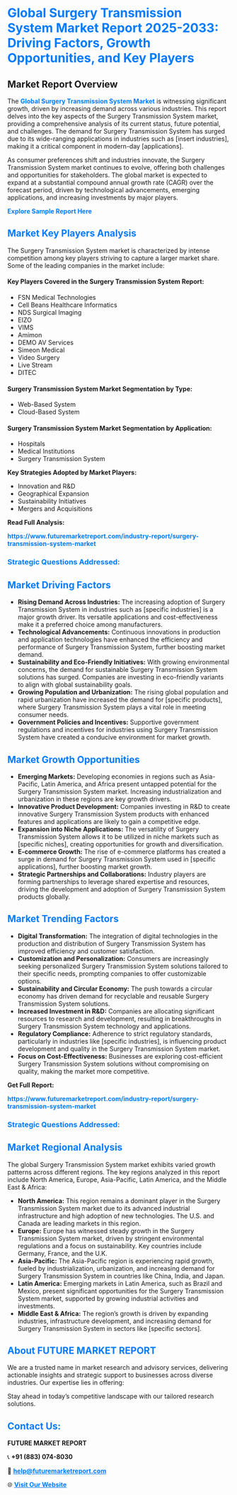 <h1 style="color: #007BFF;">Global Surgery Transmission System Market Report 2025-2033: Driving Factors, Growth Opportunities, and Key Players</h1>

<section id="overview">
<h2>Market Report Overview</h2>
<p>The <a href="https://www.futuremarketreport.com/industry-report/surgery-transmission-system-market" style="color: #007BFF; text-decoration: none;"><strong>Global Surgery Transmission System Market</strong></a> is witnessing significant growth, driven by increasing demand across various industries. This report delves into the key aspects of the Surgery Transmission System market, providing a comprehensive analysis of its current status, future potential, and challenges. The demand for Surgery Transmission System has surged due to its wide-ranging applications in industries such as [insert industries], making it a critical component in modern-day [applications].</p>
<p>As consumer preferences shift and industries innovate, the Surgery Transmission System market continues to evolve, offering both challenges and opportunities for stakeholders. The global market is expected to expand at a substantial compound annual growth rate (CAGR) over the forecast period, driven by technological advancements, emerging applications, and increasing investments by major players.</p>
</section>

<section id="overview">
<p><a href="https://www.futuremarketreport.com/request-sample/reportId=122294" style="color: #007BFF; text-decoration: none;"><strong>Explore Sample Report Here</strong></a></p>
</section>

<section id="key-players">
<h2 style="color: #007BFF;">Market Key Players Analysis</h2>
<p>The Surgery Transmission System market is characterized by intense competition among key players striving to capture a larger market share. Some of the leading companies in the market include:</p>
<h4>Key Players Covered in the Surgery Transmission System Report:</h4>
<ul><li>FSN Medical Technologies</li><li>Cell Beans Healthcare Informatics</li><li>NDS Surgical Imaging</li><li>EIZO</li><li>VIMS</li><li>Amimon</li><li>DEMO AV Services</li><li>Simeon Medical</li><li>Video Surgery</li><li>Live Stream</li><li>DITEC</li></ul>
<h4>Surgery Transmission System Market Segmentation by Type:</h4>
<ul><li>Web-Based System</li><li>Cloud-Based System</li></ul>

<h4>Surgery Transmission System Market Segmentation by Application:</h4>
<ul><li>Hospitals</li><li>Medical Institutions</li><li>Surgery Transmission System</li></ul>
<p><strong>Key Strategies Adopted by Market Players:</strong></p>
<ul>
<li>Innovation and R&D</li>
<li>Geographical Expansion</li>
<li>Sustainability Initiatives</li>
<li>Mergers and Acquisitions</li>
</ul>
</section>

<section>
<p><strong>Read Full Analysis: </strong></p><a href="https://www.futuremarketreport.com/industry-report/surgery-transmission-system-market" style="color: #007BFF; text-decoration: none;"><strong>https://www.futuremarketreport.com/industry-report/surgery-transmission-system-market</strong></a>
<h3 style="color: #007BFF;">Strategic Questions Addressed:</h3>
</section>

<section id="driving-factors">
<h2 style="color: #007BFF;">Market Driving Factors</h2>
<ul>
<li><strong>Rising Demand Across Industries:</strong> The increasing adoption of Surgery Transmission System in industries such as [specific industries] is a major growth driver. Its versatile applications and cost-effectiveness make it a preferred choice among manufacturers.</li>
<li><strong>Technological Advancements:</strong> Continuous innovations in production and application technologies have enhanced the efficiency and performance of Surgery Transmission System, further boosting market demand.</li>
<li><strong>Sustainability and Eco-Friendly Initiatives:</strong> With growing environmental concerns, the demand for sustainable Surgery Transmission System solutions has surged. Companies are investing in eco-friendly variants to align with global sustainability goals.</li>
<li><strong>Growing Population and Urbanization:</strong> The rising global population and rapid urbanization have increased the demand for [specific products], where Surgery Transmission System plays a vital role in meeting consumer needs.</li>
<li><strong>Government Policies and Incentives:</strong> Supportive government regulations and incentives for industries using Surgery Transmission System have created a conducive environment for market growth.</li>
</ul>
</section>

<section id="growth-opportunities">
<h2 style="color: #007BFF;">Market Growth Opportunities</h2>
<ul>
<li><strong>Emerging Markets:</strong> Developing economies in regions such as Asia-Pacific, Latin America, and Africa present untapped potential for the Surgery Transmission System market. Increasing industrialization and urbanization in these regions are key growth drivers.</li>
<li><strong>Innovative Product Development:</strong> Companies investing in R&D to create innovative Surgery Transmission System products with enhanced features and applications are likely to gain a competitive edge.</li>
<li><strong>Expansion into Niche Applications:</strong> The versatility of Surgery Transmission System allows it to be utilized in niche markets such as [specific niches], creating opportunities for growth and diversification.</li>
<li><strong>E-commerce Growth:</strong> The rise of e-commerce platforms has created a surge in demand for Surgery Transmission System used in [specific applications], further boosting market growth.</li>
<li><strong>Strategic Partnerships and Collaborations:</strong> Industry players are forming partnerships to leverage shared expertise and resources, driving the development and adoption of Surgery Transmission System products globally.</li>
</ul>
</section>

<section id="trending-factors">
<h2 style="color: #007BFF;">Market Trending Factors</h2>
<ul>
<li><strong>Digital Transformation:</strong> The integration of digital technologies in the production and distribution of Surgery Transmission System has improved efficiency and customer satisfaction.</li>
<li><strong>Customization and Personalization:</strong> Consumers are increasingly seeking personalized Surgery Transmission System solutions tailored to their specific needs, prompting companies to offer customizable options.</li>
<li><strong>Sustainability and Circular Economy:</strong> The push towards a circular economy has driven demand for recyclable and reusable Surgery Transmission System solutions.</li>
<li><strong>Increased Investment in R&D:</strong> Companies are allocating significant resources to research and development, resulting in breakthroughs in Surgery Transmission System technology and applications.</li>
<li><strong>Regulatory Compliance:</strong> Adherence to strict regulatory standards, particularly in industries like [specific industries], is influencing product development and quality in the Surgery Transmission System market.</li>
<li><strong>Focus on Cost-Effectiveness:</strong> Businesses are exploring cost-efficient Surgery Transmission System solutions without compromising on quality, making the market more competitive.</li>
</ul>
</section>

<section>
<p><strong>Get Full Report: </strong></p><a href="https://www.futuremarketreport.com/industry-report/surgery-transmission-system-market" style="color: #007BFF; text-decoration: none;"><strong>https://www.futuremarketreport.com/industry-report/surgery-transmission-system-market</strong></a>
<h3 style="color: #007BFF;">Strategic Questions Addressed:</h3>
</section>


<section id="regional-analysis">
<h2 style="color: #007BFF;">Market Regional Analysis</h2>
<p>The global Surgery Transmission System market exhibits varied growth patterns across different regions. The key regions analyzed in this report include North America, Europe, Asia-Pacific, Latin America, and the Middle East & Africa:</p>
<ul>
<li><strong>North America:</strong> This region remains a dominant player in the Surgery Transmission System market due to its advanced industrial infrastructure and high adoption of new technologies. The U.S. and Canada are leading markets in this region.</li>
<li><strong>Europe:</strong> Europe has witnessed steady growth in the Surgery Transmission System market, driven by stringent environmental regulations and a focus on sustainability. Key countries include Germany, France, and the U.K.</li>
<li><strong>Asia-Pacific:</strong> The Asia-Pacific region is experiencing rapid growth, fueled by industrialization, urbanization, and increasing demand for Surgery Transmission System in countries like China, India, and Japan.</li>
<li><strong>Latin America:</strong> Emerging markets in Latin America, such as Brazil and Mexico, present significant opportunities for the Surgery Transmission System market, supported by growing industrial activities and investments.</li>
<li><strong>Middle East & Africa:</strong> The region’s growth is driven by expanding industries, infrastructure development, and increasing demand for Surgery Transmission System in sectors like [specific sectors].</li>
</ul>
</section>

<footer>
<h2 style="color: #007BFF;">About FUTURE MARKET REPORT</h2>
<p>We are a trusted name in market research and advisory services, delivering actionable insights and strategic support to businesses across diverse industries. Our expertise lies in offering:</p>

<p>Stay ahead in today’s competitive landscape with our tailored research solutions.</p>

<h2 style="color: #007BFF;">Contact Us:</h2>
<p><strong>FUTURE MARKET REPORT</strong></p>
<p>📞 <strong>+91 (883) 074-8030</strong></p>
<p>📧 <strong><a href="mailto:help@futuremarketreport.com" style="color: #007BFF;">help@futuremarketreport.com</a></strong></p>
<p>🌐 <strong><a href="https://www.futuremarketreport.com/" style="color: #007BFF;">Visit Our Website</a></strong></p>
</footer>